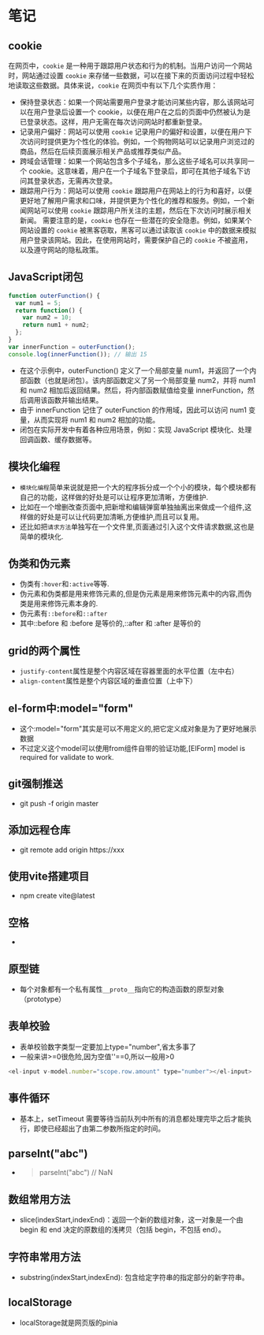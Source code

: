 # 笔记

## cookie
在网页中，`cookie` 是一种用于跟踪用户状态和行为的机制。当用户访问一个网站时，网站通过设置 `cookie` 来存储一些数据，可以在接下来的页面访问过程中轻松地读取这些数据。具体来说，`cookie` 在网页中有以下几个实质作用：
- 保持登录状态：如果一个网站需要用户登录才能访问某些内容，那么该网站可以在用户登录后设置一个 cookie，以便在用户在之后的页面中仍然被认为是已登录状态。这样，用户无需在每次访问网站时都重新登录。
- 记录用户偏好：网站可以使用 `cookie` 记录用户的偏好和设置，以便在用户下次访问时提供更为个性化的体验。例如，一个购物网站可以记录用户浏览过的商品，然后在后续页面展示相关产品或推荐类似产品。
- 跨域会话管理：如果一个网站包含多个子域名，那么这些子域名可以共享同一个 cookie。这意味着，用户在一个子域名下登录后，即可在其他子域名下访问其登录状态，无需再次登录。
- 跟踪用户行为：网站可以使用 `cookie` 跟踪用户在网站上的行为和喜好，以便更好地了解用户需求和口味，并提供更为个性化的推荐和服务。例如，一个新闻网站可以使用 `cookie` 跟踪用户所关注的主题，然后在下次访问时展示相关新闻。
需要注意的是，`cookie` 也存在一些潜在的安全隐患。例如，如果某个网站设置的 `cookie` 被黑客窃取，黑客可以通过读取该 `cookie` 中的数据来模拟用户登录该网站。因此，在使用网站时，需要保护自己的 `cookie` 不被盗用，以及遵守网站的隐私政策。

## JavaScript闭包
```javascript
function outerFunction() {
  var num1 = 5;
  return function() {
    var num2 = 10;
    return num1 + num2;
  };
}
var innerFunction = outerFunction();
console.log(innerFunction()); // 输出 15
```
- 在这个示例中，outerFunction() 定义了一个局部变量 num1，并返回了一个内部函数（也就是闭包）。该内部函数定义了另一个局部变量 num2，并将 num1 和 num2 相加后返回结果。然后，将内部函数赋值给变量 innerFunction，然后调用该函数并输出结果。
- 由于 innerFunction 记住了 outerFunction 的作用域，因此可以访问 num1 变量，从而实现将 num1 和 num2 相加的功能。
- 闭包在实际开发中有着各种应用场景，例如：实现 JavaScript 模块化、处理回调函数、缓存数据等。

## 模块化编程
- `模块化编程`简单来说就是把一个大的程序拆分成一个个小的模块，每个模块都有自己的功能，这样做的好处是可以让程序更加清晰，方便维护.
- 比如在一个增删改查页面中,把新增和编辑弹窗单独抽离出来做成一个组件,这样做的好处是可以让代码更加清晰,方便维护,而且可以复用。
- 还比如把`请求方法`单独写在一个文件里,页面通过引入这个文件请求数据,这也是简单的模块化.
## 伪类和伪元素
- 伪类有`:hover`和`:active`等等.
- 伪元素和伪类都是用来修饰元素的,但是伪元素是用来修饰元素中的内容,而伪类是用来修饰元素本身的.
- 伪元素有`::before`和`::after`
- 其中::before 和 :before 是等价的,::after 和 :after 是等价的

## grid的两个属性
- `justify-content`属性是整个内容区域在容器里面的水平位置（左中右）
- `align-content`属性是整个内容区域的垂直位置（上中下）

## el-form中:model="form"
- 这个:model="form"其实是可以不用定义的,把它定义成对象是为了更好地展示数据
- 不过定义这个model可以使用from组件自带的验证功能,[ElForm] model is required for validate to work.

## git强制推送
- git push -f origin master

## 添加远程仓库
- git remote add origin https://xxx

## 使用vite搭建项目
- npm create vite@latest

## 空格
- &nbsp;

## 原型链
- 每个对象都有一个私有属性`__proto__`指向它的构造函数的原型对象（prototype）

## 表单校验
- 表单校验数字类型一定要加上type="number",省太多事了
- 一般来讲>=0很危险,因为空值''==0,所以一般用>0
```js
<el-input v-model.number="scope.row.amount" type="number"></el-input>
```
## 事件循环
- 基本上，setTimeout 需要等待当前队列中所有的消息都处理完毕之后才能执行，即使已经超出了由第二参数所指定的时间。

## parseInt("abc")
- > parseInt("abc") // NaN

## 数组常用方法
- slice(indexStart,indexEnd)：返回一个新的数组对象，这一对象是一个由 begin 和 end 决定的原数组的浅拷贝（包括 begin，不包括 end）。

## 字符串常用方法
- substring(indexStart,indexEnd): 包含给定字符串的指定部分的新字符串。

## localStorage
- localStorage就是网页版的pinia